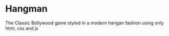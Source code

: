 # Hangman

The Classic Bollywood game styled in a modern hangan fashion using only html, css and js
